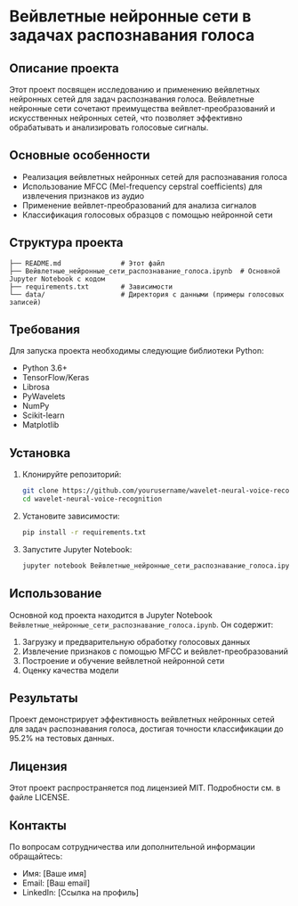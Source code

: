 # Вейвлетные нейронные сети в задачах распознавания голоса

## Описание проекта

Этот проект посвящен исследованию и применению вейвлетных нейронных сетей для задач распознавания голоса. Вейвлетные нейронные сети сочетают преимущества вейвлет-преобразований и искусственных нейронных сетей, что позволяет эффективно обрабатывать и анализировать голосовые сигналы.

## Основные особенности

- Реализация вейвлетных нейронных сетей для распознавания голоса
- Использование MFCC (Mel-frequency cepstral coefficients) для извлечения признаков из аудио
- Применение вейвлет-преобразований для анализа сигналов
- Классификация голосовых образцов с помощью нейронной сети

## Структура проекта

```
├── README.md               # Этот файл
├── Вейвлетные_нейронные_сети_распознавание_голоса.ipynb  # Основной Jupyter Notebook с кодом
├── requirements.txt        # Зависимости
└── data/                   # Директория с данными (примеры голосовых записей)
```

## Требования

Для запуска проекта необходимы следующие библиотеки Python:

- Python 3.6+
- TensorFlow/Keras
- Librosa
- PyWavelets
- NumPy
- Scikit-learn
- Matplotlib

## Установка

1. Клонируйте репозиторий:
   ```bash
   git clone https://github.com/yourusername/wavelet-neural-voice-recognition.git
   cd wavelet-neural-voice-recognition
   ```

2. Установите зависимости:
   ```bash
   pip install -r requirements.txt
   ```

3. Запустите Jupyter Notebook:
   ```bash
   jupyter notebook Вейвлетные_нейронные_сети_распознавание_голоса.ipynb
   ```

## Использование

Основной код проекта находится в Jupyter Notebook `Вейвлетные_нейронные_сети_распознавание_голоса.ipynb`. Он содержит:

1. Загрузку и предварительную обработку голосовых данных
2. Извлечение признаков с помощью MFCC и вейвлет-преобразований
3. Построение и обучение вейвлетной нейронной сети
4. Оценку качества модели

## Результаты

Проект демонстрирует эффективность вейвлетных нейронных сетей для задач распознавания голоса, достигая точности классификации до 95.2% на тестовых данных.

## Лицензия

Этот проект распространяется под лицензией MIT. Подробности см. в файле LICENSE.

## Контакты

По вопросам сотрудничества или дополнительной информации обращайтесь:

- Имя: [Ваше имя]
- Email: [Ваш email]
- LinkedIn: [Ссылка на профиль]
